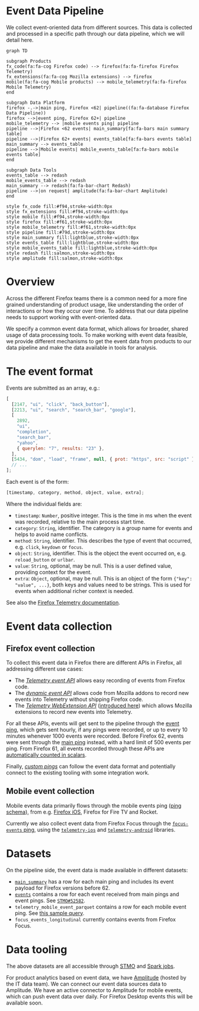 # Event Data Pipeline

We collect event-oriented data from different sources. This data is collected and processed in a
specific path through our data pipeline, which we will detail here.

```mermaid
graph TD

subgraph Products
fx_code(fa:fa-cog Firefox code) --> firefox(fa:fa-firefox Firefox Telemetry)
fx_extensions(fa:fa-cog Mozilla extensions) --> firefox
mobile(fa:fa-cog Mobile products) --> mobile_telemetry(fa:fa-firefox Mobile Telemetry)
end

subgraph Data Platform
firefox -.->|main ping, Firefox <62| pipeline((fa:fa-database Firefox Data Pipeline))
firefox -->|event ping, Firefox 62+| pipeline
mobile_telemetry --> |mobile events ping| pipeline
pipeline -->|Firefox <62 events| main_summary[fa:fa-bars main summary table]
pipeline -->|Firefox 62+ events| events_table[fa:fa-bars events table]
main_summary --> events_table
pipeline -->|Mobile events| mobile_events_table[fa:fa-bars mobile events table]
end

subgraph Data Tools
events_table --> redash
mobile_events_table --> redash
main_summary --> redash(fa:fa-bar-chart Redash)
pipeline -->|on request| amplitude(fa:fa-bar-chart Amplitude)
end

style fx_code fill:#f94,stroke-width:0px
style fx_extensions fill:#f94,stroke-width:0px
style mobile fill:#f94,stroke-width:0px
style firefox fill:#f61,stroke-width:0px
style mobile_telemetry fill:#f61,stroke-width:0px
style pipeline fill:#79d,stroke-width:0px
style main_summary fill:lightblue,stroke-width:0px
style events_table fill:lightblue,stroke-width:0px
style mobile_events_table fill:lightblue,stroke-width:0px
style redash fill:salmon,stroke-width:0px
style amplitude fill:salmon,stroke-width:0px
```

# Overview

Across the different Firefox teams there is a common need for a more fine grained understanding of
product usage, like understanding the order of interactions or how they occur over time.
To address that our data pipeline needs to support working with event-oriented data.

We specify a common event data format, which allows for broader, shared usage of data processing tools.
To make working with event data feasible, we provide different mechanisms to get the event data
from products to our data pipeline and make the data available in tools for analysis.

# The event format

Events are submitted as an array, e.g.:

```javascript
[
  [2147, "ui", "click", "back_button"],
  [2213, "ui", "search", "search_bar", "google"],
  [
    2892,
    "ui",
    "completion",
    "search_bar",
    "yahoo",
    { querylen: "7", results: "23" },
  ],
  [5434, "dom", "load", "frame", null, { prot: "https", src: "script" }],
  // ...
];
```

Each event is of the form:

```javascript
[timestamp, category, method, object, value, extra];
```

Where the individual fields are:

- `timestamp`: `Number`, positive integer. This is the time in ms when the event was recorded, relative to the main process start time.
- `category`: `String`, identifier. The category is a group name for events and helps to avoid name conflicts.
- `method`: `String`, identifier. This describes the type of event that occurred, e.g. `click`, `keydown` or `focus`.
- `object`: `String`, identifier. This is the object the event occurred on, e.g. `reload_button` or `urlbar`.
- `value`: `String`, optional, may be null. This is a user defined value, providing context for the event.
- `extra`: `Object`, optional, may be null. This is an object of the form `{"key": "value", ...}`, both keys and values need to be strings. This is used for events when additional richer context is needed.

See also the [Firefox Telemetry documentation](https://firefox-source-docs.mozilla.org/toolkit/components/telemetry/telemetry/collection/events.html#serialization-format).

# Event data collection

## Firefox event collection

To collect this event data in Firefox there are different APIs in Firefox, all addressing different
use cases:

- The [_Telemetry event API_](https://firefox-source-docs.mozilla.org/toolkit/components/telemetry/telemetry/collection/events.html)
  allows easy recording of events from Firefox code.
- The [_dynamic event API_](https://firefox-source-docs.mozilla.org/toolkit/components/telemetry/telemetry/collection/events.html#registerevents)
  allows code from Mozilla addons to record new events into Telemetry without shipping Firefox
  code.
- The _[Telemetry WebExtension API](https://searchfox.org/mozilla-central/rev/55da592d85c2baf8d8818010c41d9738c97013d2/toolkit/components/extensions/schemas/telemetry.json#87)_ ([introduced here](https://bugzilla.mozilla.org/show_bug.cgi?id=1280234))
  which allows Mozilla extensions to record new events into Telemetry.

For all these APIs, events will get sent to the pipeline through the
[event ping](https://firefox-source-docs.mozilla.org/toolkit/components/telemetry/telemetry/data/event-ping.html), which gets sent hourly, if any pings were recorded, or up to every 10 minutes whenever 1000 events were recorded.
Before Firefox 62, events were sent through the [main ping](https://firefox-source-docs.mozilla.org/toolkit/components/telemetry/telemetry/data/main-ping.html) instead, with a hard limit of 500 events per ping.
From Firefox 61, all events recorded through these APIs are [automatically counted in scalars](https://bugzilla.mozilla.org/show_bug.cgi?id=1440673).

Finally, [_custom pings_](https://firefox-source-docs.mozilla.org/toolkit/components/telemetry/telemetry/collection/custom-pings.html)
can follow the event data format and potentially connect to the existing tooling with some integration work.

## Mobile event collection

Mobile events data primarily flows through the mobile events ping ([ping schema](https://github.com/mozilla-services/mozilla-pipeline-schemas/tree/master/schemas/telemetry/mobile-event)), from e.g. [Firefox iOS](https://github.com/mozilla-mobile/firefox-ios/wiki/Event-Tracking-with-Mozilla's-Telemetry-Service#event-ping), Firefox for Fire TV and Rocket.

Currently we also collect event data from Firefox Focus through the [`focus-events` ping](https://github.com/mozilla-mobile/focus-ios/wiki/Event-Tracking-with-Mozilla%27s-Telemetry-Service#event-ping),
using the [`telemetry-ios`](https://github.com/mozilla-mobile/telemetry-ios) and
[`telemetry-android`](https://github.com/mozilla-mobile/telemetry-android) libraries.

# Datasets

On the pipeline side, the event data is made available in different datasets:

- [`main_summary`](../choosing_a_dataset.md#mainsummary) has a row for each main ping and includes
  its event payload for Firefox versions before 62.
- [`events`](../../datasets/batch_view/events/reference.md) contains a row for each event received from main pings and event pings. See [`STMO#52582`](https://sql.telemetry.mozilla.org/queries/52582/source).
- `telemetry_mobile_event_parquet` contains a row for each mobile event ping. See [this sample query](https://sql.telemetry.mozilla.org/queries/52581/source).
- `focus_events_longitudinal` currently contains events from Firefox Focus.

# Data tooling

The above datasets are all accessible through [STMO](../../tools/stmo.md) and [Spark jobs](../../tools/spark.md).

For product analytics based on event data, we have [Amplitude](https://sso.mozilla.com/amplitude)
(hosted by the IT data team). We can connect our event data sources data to Amplitude.
We have an active connector to Amplitude for mobile events, which can push event data over
daily. For Firefox Desktop events this will be available soon.
